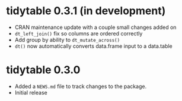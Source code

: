 # tidytable 0.3.1 (in development)

* CRAN maintenance update with a couple small changes added on
* `dt_left_join()` fix so columns are ordered correctly
* Add group by ability to `dt_mutate_across()`
* `dt()` now automatically converts data.frame input to a data.table

# tidytable 0.3.0

* Added a `NEWS.md` file to track changes to the package.
* Initial release
